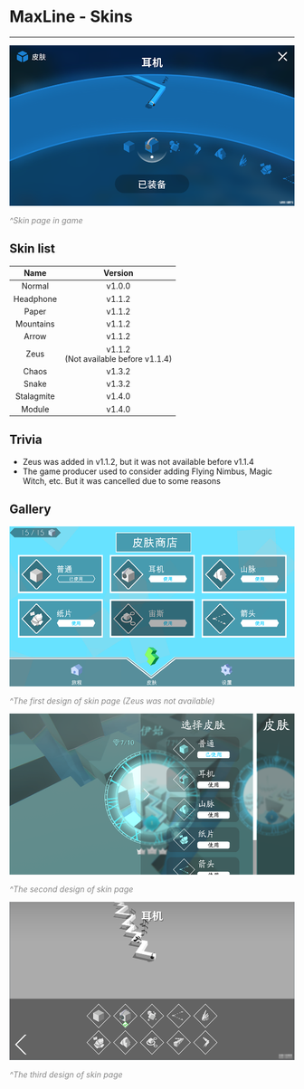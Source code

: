 # MaxLine - Skins
*****
![cur_skin](img/skin_cur.png)
<body>
    <span style="color: #888888; ">
        <i>
            ^Skin page in game
        </i>
    </span>
</body>

## Skin list
|    Name    |                 Version                  |
|:----------:|:----------------------------------------:|
|   Normal   |                  v1.0.0                  |
| Headphone  |                  v1.1.2                  |
|   Paper    |                  v1.1.2                  |
| Mountains  |                  v1.1.2                  |
|   Arrow    |                  v1.1.2                  |
|    Zeus    | v1.1.2<br/>(Not available before v1.1.4) |
|   Chaos    |                  v1.3.2                  |
|   Snake    |                  v1.3.2                  |
| Stalagmite |                  v1.4.0                  |
|   Module   |                  v1.4.0                  |

## Trivia
* Zeus was added in v1.1.2, but it was not available before v1.1.4
* The game producer used to consider adding Flying Nimbus, Magic Witch, etc. But it was cancelled due to some reasons

## Gallery
![skin1](img/skin1.png)
<body>
    <span style="color: #888888; ">
        <i>
            ^The first design of skin page (Zeus was not available)
        </i>
    </span>
</body>

![skin2](img/skin2.png)
<body>
    <span style="color: #888888; ">
        <i>
            ^The second design of skin page
        </i>
    </span>
</body>

![skin3](img/skin3.png)
<body>
    <span style="color: #888888; ">
        <i>
            ^The third design of skin page
        </i>
    </span>
</body>